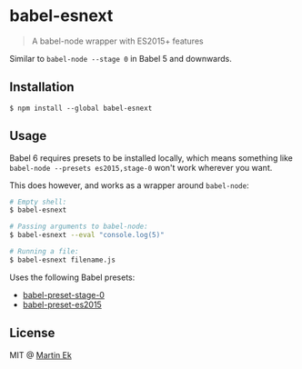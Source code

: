 # babel-esnext

> A babel-node wrapper with ES2015+ features

Similar to `babel-node --stage 0` in Babel 5 and downwards.

## Installation
```
$ npm install --global babel-esnext
```

## Usage
Babel 6 requires presets to be installed locally, which means something like
`babel-node --presets es2015,stage-0` won't work wherever you want.

This does however, and works as a wrapper around `babel-node`:

```bash
# Empty shell:
$ babel-esnext

# Passing arguments to babel-node:
$ babel-esnext --eval "console.log(5)"

# Running a file:
$ babel-esnext filename.js
```

Uses the following Babel presets:
* [babel-preset-stage-0](https://github.com/babel/babel/tree/master/packages/babel-preset-stage-0)
* [babel-preset-es2015](https://github.com/babel/babel/tree/master/packages/babel-preset-es2015)

## License
MIT @ [Martin Ek](https://ekmartin.com)
